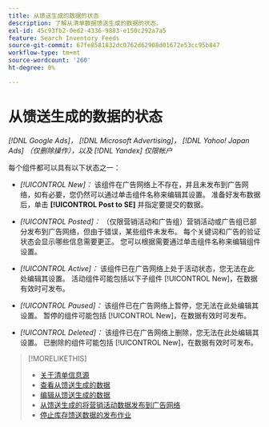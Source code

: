 ```yaml
---
title: 从馈送生成的数据的状态
description: 了解从清单数据馈送生成的数据的状态。
exl-id: 45c93fb2-0ed2-4336-9883-e150c292a7a5
feature: Search Inventory Feeds
source-git-commit: 67fe8581832dc0762d62908d01672e53cc95b847
workflow-type: tm+mt
source-wordcount: '260'
ht-degree: 0%

---
```


# 从馈送生成的数据的状态

*[!DNL Google Ads]， [!DNL Microsoft Advertising]， [!DNL Yahoo! Japan Ads] （仅删除操作），以及 [!DNL Yandex] 仅限帐户*

每个组件都可以具有以下状态之一：

* *[!UICONTROL New]：* 该组件在广告网络上不存在，并且未发布到广告网络，如有必要，您仍然可以通过单击组件名称来编辑其设置。 准备好发布数据后，单击 **[!UICONTROL Post to SE]** 并指定要提交的数据。

* *[!UICONTROL Posted]：* （仅限营销活动和广告组）营销活动或广告组已部分发布到广告网络，但由于错误，某些组件未发布。 每个关键词和广告的验证状态会显示哪些信息需要更正。 您可以根据需要通过单击组件名称来编辑组件设置。

* *[!UICONTROL Active]：* 该组件已在广告网络上处于活动状态，您无法在此处编辑其设置。 活动组件可能包括以下子组件 [!UICONTROL New]，在数据有效时可发布。

* *[!UICONTROL Paused]：* 该组件已在广告网络上暂停，您无法在此处编辑其设置。 暂停的组件可能包括 [!UICONTROL New]，在数据有效时可发布。

* *[!UICONTROL Deleted]：* 该组件已在广告网络上删除，您无法在此处编辑其设置。 已删除的组件可能包括 [!UICONTROL New]，在数据有效时可发布。

>[!MORELIKETHIS]
>
>* [关于清单信息源](inventory-feeds-about.md)
>* [查看从馈送生成的数据](propagated-data-view.md)
>* [编辑从馈送生成的数据](propagated-data-edit.md)
>* [从馈送生成的将营销活动数据发布到广告网络](propagated-data-post.md)
>* [停止库存馈送数据的发布作业](stop-job.md)
